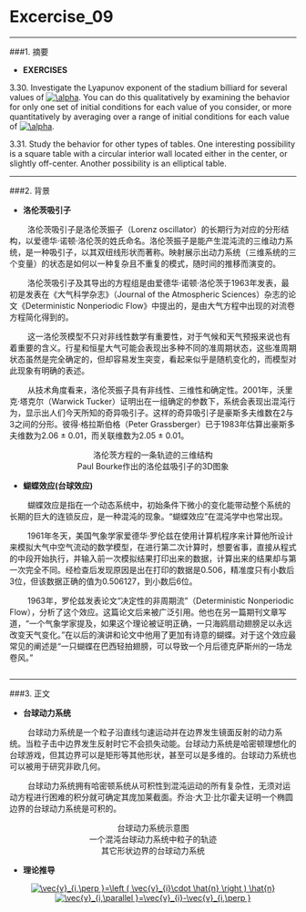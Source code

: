 ﻿# Excercise_09


---
###1. 摘要
* **EXERCISES**

3.30. Investigate the Lyapunov exponent of the stadium billiard for several values of <a href="http://www.codecogs.com/eqnedit.php?latex=\alpha" target="_blank"><img src="http://latex.codecogs.com/gif.latex?\alpha" title="\alpha" /></a>. You can do this qualitatively by examining the behavior for only one set of initial conditions for each value of  you consider, or more quantitatively by averaging over a range of initial conditions for each value of <a href="http://www.codecogs.com/eqnedit.php?latex=\alpha" target="_blank"><img src="http://latex.codecogs.com/gif.latex?\alpha" title="\alpha" /></a>.

3.31. Study the behavior for other types of tables. One interesting possibility is a square table with a circular interior wall located either in the center, or slightly off-center. Another possibility is an elliptical table.


---
###2. 背景
* **洛伦茨吸引子**

&nbsp;&nbsp;&nbsp;&nbsp;&nbsp;&nbsp;&nbsp;&nbsp;洛伦茨吸引子是洛伦茨振子（Lorenz oscillator）的长期行为对应的分形结构，以爱德华·诺顿·洛伦茨的姓氏命名。洛伦茨振子是能产生混沌流的三维动力系统，是一种吸引子，以其双纽线形状而著称。映射展示出动力系统（三维系统的三个变量）的状态是如何以一种复杂且不重复的模式，随时间的推移而演变的。

&nbsp;&nbsp;&nbsp;&nbsp;&nbsp;&nbsp;&nbsp;&nbsp;洛伦茨吸引子及其导出的方程组是由爱德华·诺顿·洛伦茨于1963年发表，最初是发表在《大气科学杂志》（Journal of the Atmospheric Sciences）杂志的论文《Deterministic Nonperiodic Flow》中提出的，是由大气方程中出现的对流卷方程简化得到的。

&nbsp;&nbsp;&nbsp;&nbsp;&nbsp;&nbsp;&nbsp;&nbsp;这一洛伦茨模型不只对非线性数学有重要性，对于气候和天气预报来说也有着重要的含义。行星和恒星大气可能会表现出多种不同的准周期状态，这些准周期状态虽然是完全确定的，但却容易发生突变，看起来似乎是随机变化的，而模型对此现象有明确的表述。

&nbsp;&nbsp;&nbsp;&nbsp;&nbsp;&nbsp;&nbsp;&nbsp;从技术角度看来，洛伦茨振子具有非线性、三维性和确定性。2001年，沃里克·塔克尔（Warwick Tucker）证明出在一组确定的参数下，系统会表现出混沌行为，显示出人们今天所知的奇异吸引子。这样的奇异吸引子是豪斯多夫维数在2与3之间的分形。彼得·格拉斯伯格（Peter Grassberger）已于1983年估算出豪斯多夫维数为2.06 ± 0.01，而关联维数为2.05 ± 0.01。

<div align=center>
<img src="https://github.com/ACGNnsj/compuational_physics_N2014301020001/blob/master/Excercise_09/1.gif?raw=true" alt="" title="" />
</div>

<div align=center>
<img src="https://github.com/ACGNnsj/compuational_physics_N2014301020001/blob/master/Excercise_09/Free-Converter.com-lorenz_attractor_boxed-12480943.png?raw=true" alt="" title="" />
</div>

<div align=center>
洛伦茨方程的一条轨迹的三维结构
</div>

<div align=center>
<img src="https://github.com/ACGNnsj/compuational_physics_N2014301020001/blob/master/Excercise_09/1.jpg?raw=true" alt="" title="" />
</div>

<div align=center>
Paul Bourke作出的洛伦兹吸引子的3D图象
</div>

* **蝴蝶效应(台球效应)**

&nbsp;&nbsp;&nbsp;&nbsp;&nbsp;&nbsp;&nbsp;&nbsp;蝴蝶效应是指在一个动态系统中，初始条件下微小的变化能带动整个系统的长期的巨大的连锁反应，是一种混沌的现象。“蝴蝶效应”在混沌学中也常出现。

&nbsp;&nbsp;&nbsp;&nbsp;&nbsp;&nbsp;&nbsp;&nbsp;1961年冬天，美国气象学家爱德华·罗伦兹在使用计算机程序来计算他所设计来模拟大气中空气流动的数学模型，在进行第二次计算时，想要省事，直接从程式的中段开始执行，并输入前一次模拟结果打印出来的数据，计算出来的结果却与第一次完全不同。经检查后发现原因是出在打印的数据是0.506，精准度只有小数后3位，但该数据正确的值为0.506127，到小数后6位。

&nbsp;&nbsp;&nbsp;&nbsp;&nbsp;&nbsp;&nbsp;&nbsp;1963年，罗伦兹发表论文“决定性的非周期流”（Deterministic Nonperiodic Flow），分析了这个效应。这篇论文后来被广泛引用。他也在另一篇期刊文章写道，“一个气象学家提及，如果这个理论被证明正确，一只海鸥扇动翅膀足以永远改变天气变化。”在以后的演讲和论文中他用了更加有诗意的蝴蝶。对于这个效应最常见的阐述是“一只蝴蝶在巴西轻拍翅膀，可以导致一个月后德克萨斯州的一场龙卷风。”

<div align=center>
<img src="https://github.com/ACGNnsj/compuational_physics_N2014301020001/blob/master/Excercise_09/Sensitive-dependency.svg.png?raw=true" alt="" title="" />
</div>

<div align=center>
<img src="https://github.com/ACGNnsj/compuational_physics_N2014301020001/blob/master/Excercise_09/c5b7fc24b899a901bf7055c61c950a7b0308f505.jpg?raw=true" alt="" title="" />
</div>

---
###3. 正文

* **台球动力系统**

&nbsp;&nbsp;&nbsp;&nbsp;&nbsp;&nbsp;&nbsp;&nbsp;台球动力系统是一个粒子沿直线匀速运动并在边界发生镜面反射的动力系统。当粒子击中边界发生反射时它不会损失动能。台球动力系统是哈密顿理想化的台球游戏，但其边界可以是矩形等其他形状，甚至可以是多维的。台球动力系统也可以被用于研究非欧几何。

&nbsp;&nbsp;&nbsp;&nbsp;&nbsp;&nbsp;&nbsp;&nbsp;台球动力系统拥有哈密顿系统从可积性到混沌运动的所有复杂性，无须对运动方程进行困难的积分就可确定其庞加莱截面。乔治·大卫·比尔霍夫证明一个椭圆边界的台球动力系统是可积的。

<div align=center>
<img src="https://github.com/ACGNnsj/compuational_physics_N2014301020001/blob/master/Excercise_09/maxresdefault.jpg?raw=true" alt="" title="" />
</div>

<div align=center>
 台球动力系统示意图
</div>

<div align=center>
<img src="https://github.com/ACGNnsj/compuational_physics_N2014301020001/blob/master/Excercise_09/longorbit.jpg" alt="" title="" />
</div>

<div align=center>
一个混沌台球动力系统中粒子的轨迹
</div>

<div align=center>
<img src="https://github.com/ACGNnsj/compuational_physics_N2014301020001/blob/master/Excercise_09/4-Figure4-1.png?raw=true" alt="" title="" />
</div>

<div align=center>
 其它形状边界的台球动力系统
</div>

* **理论推导**

<div align=center>
<a href="http://www.codecogs.com/eqnedit.php?latex=\vec{v}_{i,\perp&space;}=\left&space;(&space;\vec{v}_{i}\cdot&space;\hat{n}&space;\right&space;)&space;\hat{n}" target="_blank"><img src="http://latex.codecogs.com/gif.latex?\vec{v}_{i,\perp&space;}=\left&space;(&space;\vec{v}_{i}\cdot&space;\hat{n}&space;\right&space;)&space;\hat{n}" title="\vec{v}_{i,\perp }=\left ( \vec{v}_{i}\cdot \hat{n} \right ) \hat{n}" /></a>
</div>


<div align=center>
<a href="http://www.codecogs.com/eqnedit.php?latex=\vec{v}_{i,\parallel&space;}=\vec{v}_{i}-\vec{v}_{i,\perp&space;}" target="_blank"><img src="http://latex.codecogs.com/gif.latex?\vec{v}_{i,\parallel&space;}=\vec{v}_{i}-\vec{v}_{i,\perp&space;}" title="\vec{v}_{i,\parallel }=\vec{v}_{i}-\vec{v}_{i,\perp }" /></a>
</div>
